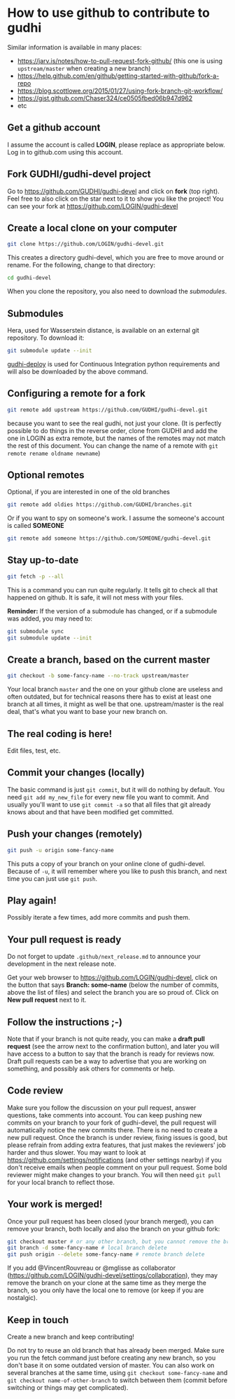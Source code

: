 # How to use github to contribute to gudhi

Similar information is available in many places:
* https://jarv.is/notes/how-to-pull-request-fork-github/ (this one is using `upstream/master` when creating a new branch)
* https://help.github.com/en/github/getting-started-with-github/fork-a-repo
* https://blog.scottlowe.org/2015/01/27/using-fork-branch-git-workflow/
* https://gist.github.com/Chaser324/ce0505fbed06b947d962
* etc

## Get a github account
I assume the account is called **LOGIN**, please replace as appropriate below. Log in to github.com using this account.

## Fork GUDHI/gudhi-devel project
Go to https://github.com/GUDHI/gudhi-devel and click on **fork** (top right).
Feel free to also click on the star next to it to show you like the project!
You can see your fork at https://github.com/LOGIN/gudhi-devel

## Create a local clone on your computer
```bash
git clone https://github.com/LOGIN/gudhi-devel.git
```

This creates a directory gudhi-devel, which you are free to move around or rename. For the following, change to that directory:
```bash
cd gudhi-devel
```

When you clone the repository, you also need to download the *submodules*.

## Submodules
Hera, used for Wasserstein distance, is available on an external git repository. To download it:
```bash
git submodule update --init
```

[gudhi-deploy](https://github.com/GUDHI/gudhi-deploy) is used for Continuous Integration python
requirements and will also be downloaded by the above command.

## Configuring a remote for a fork
```bash
git remote add upstream https://github.com/GUDHI/gudhi-devel.git
```

because you want to see the real gudhi, not just your clone.
(It is perfectly possible to do things in the reverse order, clone from GUDHI and add the one in LOGIN as extra remote, but the names of the remotes may not match the rest of this document. You can change the name of a remote with `git remote rename oldname newname`)

## Optional remotes
Optional, if you are interested in one of the old branches
```bash
git remote add oldies https://github.com/GUDHI/branches.git
```

Or if you want to spy on someone's work. I assume the someone's account is called **SOMEONE**
```bash
git remote add someone https://github.com/SOMEONE/gudhi-devel.git
```

## Stay up-to-date
```bash
git fetch -p --all
```
This is a command you can run quite regularly.
It tells git to check all that happened on github.
It is safe, it will not mess with your files.

**Reminder:** If the version of a submodule has changed, or if a submodule was added, you may need to:
```bash
git submodule sync
git submodule update --init
```

## Create a branch, based on the current master
```bash
git checkout -b some-fancy-name --no-track upstream/master
```
Your local branch `master` and the one on your github clone are useless and often outdated, but for technical reasons there has to exist at least one branch at all times, it might as well be that one. upstream/master is the real deal, that's what you want to base your new branch on.

## The real coding is here!
Edit files, test, etc.

## Commit your changes (locally)
The basic command is just `git commit`, but it will do nothing by default.
You need `git add my_new_file` for every new file you want to commit.
And usually you'll want to use `git commit -a` so that all files that git already knows about and that have been modified get committed.

## Push your changes (remotely)
```bash
git push -u origin some-fancy-name
```
This puts a copy of your branch on your online clone of gudhi-devel.
Because of `-u`, it will remember where you like to push this branch, and next time you can just use `git push`.

## Play again!
Possibly iterate a few times, add more commits and push them.

## Your pull request is ready
Do not forget to update `.github/next_release.md` to announce your development in the next release note.

Get your web browser to https://github.com/LOGIN/gudhi-devel, click on the button that says **Branch: some-name** (below the number of commits, above the list of files) and select the branch you are so proud of.
Click on **New pull request** next to it.

## Follow the instructions ;-)
Note that if your branch is not quite ready, you can make a **draft pull request** (see the arrow next to the confirmation button), and later you will have access to a button to say that the branch is ready for reviews now.
Draft pull requests can be a way to advertise that you are working on something, and possibly ask others for comments or help.

## Code review
Make sure you follow the discussion on your pull request, answer questions, take comments into account.
You can keep pushing new commits on your branch to your fork of gudhi-devel, the pull request will automatically notice the new commits there.
There is no need to create a new pull request.
Once the branch is under review, fixing issues is good, but please refrain from adding extra features, that just makes the reviewers' job harder and thus slower.
You may want to look at https://github.com/settings/notifications (and other settings nearby) if you don't receive emails when people comment on your pull request.
Some bold reviewer might make changes to your branch. You will then need `git pull` for your local branch to reflect those.

## Your work is merged!
Once your pull request has been closed (your branch merged), you can remove your branch, both locally and also the branch on your github fork:
```bash
git checkout master # or any other branch, but you cannot remove the branch you are currently in
git branch -d some-fancy-name # local branch delete
git push origin --delete some-fancy-name # remote branch delete
```
If you add @VincentRouvreau or @mglisse as collaborator (https://github.com/LOGIN/gudhi-devel/settings/collaboration), they may remove the branch on your clone at the same time as they merge the branch, so you only have the local one to remove (or keep if you are nostalgic).

## Keep in touch
Create a new branch and keep contributing!

Do not try to reuse an old branch that has already been merged.
Make sure you run the fetch command just before creating any new branch, so you don't base it on some outdated version of master.
You can also work on several branches at the same time, using `git checkout some-fancy-name` and `git checkout name-of-other-branch` to switch between them (commit before switching or things may get complicated).
